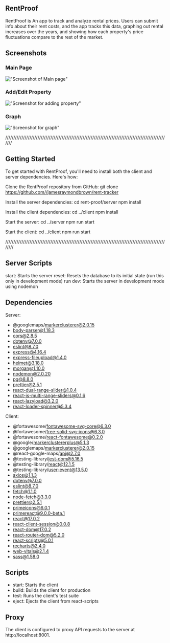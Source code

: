 ## RentProof

RentProof is An app to track and analyze rental prices. Users can submit info about their rent costs, and the app tracks this data, graphing out rental increases over the years, and showing how each property's price fluctuations compare to the rest of the market.

## Screenshots

### Main Page

!["Screenshot of Main page"](docs/main.png)

### Add/Edit Property

!["Screenshot for adding property"](docs/book.png)

### Graph

!["Screenshot for graph"](docs/delete.png)

///////////////////////////////////////////////////////////////////////////////////////////////////////

## Getting Started

To get started with RentProof, you'll need to install both the client and server dependencies. Here's how:

Clone the RentProof repository from GitHub:
git clone https://github.com//jamesraymondbrown/rent-tracker

Install the server dependencies:
cd rent-proof/server
npm install

Install the client dependencies:
cd ../client
npm install

Start the server:
cd ../server
npm run start

Start the client:
cd ../client
npm run start

////////////////////////////////////////////////////////////////////////////////////////////////////////

## Server Scripts

start: Starts the server
reset: Resets the database to its initial state (run this only in development mode)
run dev: Starts the server in development mode using nodemon

## Dependencies

Server:

- @googlemaps/markerclusterer@2.0.15
- body-parser@1.18.3
- cors@2.8.5
- dotenv@7.0.0
- eslint@8.7.0
- express@4.16.4
- express-fileupload@1.4.0
- helmet@3.18.0
- morgan@1.10.0
- nodemon@2.0.20
- pg@8.8.0
- prettier@2.5.1
- react-dual-range-slider@1.0.4
- react-js-multi-range-sliders@0.1.6
- react-lazyload@3.2.0
- react-loader-spinner@5.3.4

Client:

- @fortawesome/fontawesome-svg-core@6.3.0
- @fortawesome/free-solid-svg-icons@6.3.0
- @fortawesome/react-fontawesome@0.2.0
- @google/markerclustererplus@5.1.3
- @googlemaps/markerclusterer@2.0.15
- @react-google-maps/api@2.7.0
- @testing-library/jest-dom@5.16.5
- @testing-library/react@12.1.5
- @testing-library/user-event@13.5.0
- axios@1.1.3
- dotenv@7.0.0
- eslint@8.7.0
- fetch@1.1.0
- node-fetch@3.3.0
- prettier@2.5.1
- primeicons@6.0.1
- primereact@9.0.0-beta.1
- react@17.0.2
- react-client-session@0.0.8
- react-dom@17.0.2
- react-router-dom@5.2.0
- react-scripts@5.0.1
- recharts@2.4.0
- web-vitals@2.1.4
- sass@1.58.0

## Scripts

- start: Starts the client
- build: Builds the client for production
- test: Runs the client's test suite
- eject: Ejects the client from react-scripts

## Proxy

The client is configured to proxy API requests to the server at http://localhost:8001.
